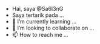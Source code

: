 - Hai, saya @Sa6l3nG
- Saya tertarik pada ...
- 🌱 I’m currently learning ...
- 💞️ I’m looking to collaborate on ...
- 📫 How to reach me ...

<!---
zableng/zableng is a ✨ special ✨ repository because its `README.md` (this file) appears on your GitHub profile.
You can click the Preview link to take a look at your changes.
--->
